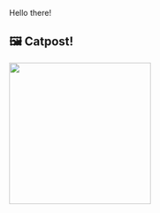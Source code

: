 Hello there!



## 🖼️ Catpost!

<sub>
    <img src="https://cdn2.thecatapi.com/images/63tYR5cYB.jpg" height="256">
</sub>

